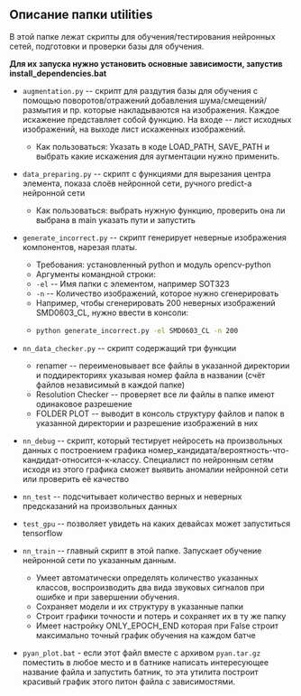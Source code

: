 ## Описание папки utilities

В этой папке лежат скрипты для обучения/тестирования нейронных сетей, подготовки и проверки базы для обучения.

**Для их запуска нужно установить основные зависимости, запустив install_dependencies.bat**

* `augmentation.py` -- скрипт для раздутия базы для обучения с помощью поворотов/отражений добавления шума/смещений/размытия и пр. которые накладываются на изображения. Каждое искажение представляет собой функцию. На входе -- лист исходных изображений, на выходе лист искаженных изображений.

	* Как пользоваться: Указать в коде LOAD_PATH, SAVE_PATH и выбрать какие искажения для аугментации нужно применить. 
	
* `data_preparing.py` -- скрипт с функциями для вырезания центра элемента, показа слоёв нейронной сети, ручного predict-а нейронной сети
  
  * Как пользоваться: выбрать нужную функцию, проверить она ли выбрана в main  указать пути и запустить
  
* `generate_incorrect.py` --  скрипт генерирует неверные изображения компонентов, нарезая платы.
  * Требования: установленный python и модуль opencv-python
  * Аргументы командной строки:
  * `-el` -- Имя папки с элементом, например SOT323
  * `-n` -- Количество изображений, которое нужно сгенерировать
  * Например, чтобы сгенерировать 200 неверных изображений SMD0603_CL, нужно ввести в консоли:
  * ```bash
    python generate_incorrect.py -el SMD0603_CL -n 200
    ```
  
* `nn_data_checker.py` -- скрипт содержащий три функции

  * renamer -- переименовывает все файлы в указанной директории и поддиректориях указывая номер файла в названии (счёт файлов независимый в каждой папке)
  * Resolution Checker -- проверяет все ли файлы в папке имеют одинаковое разрешение
  * FOLDER PLOT -- выводит в консоль структуру файлов и папок в указанной директории и разрешение изображений в них
  
* `nn_debug` -- скрипт, который тестирует нейросеть на произвольных данных с построением графика номер_кандидата/вероятность-что-кандидат-относится-к-классу. Специалист по нейронным сетям исходя из этого графика сможет выявить аномалии нейронной сети или проверить её качество

* `nn_test` -- подсчитывает количество верных и неверных предсказаний на произвольных данных

* `test_gpu` -- позволяет увидеть на каких девайсах может запуститься tensorflow

* `nn_train` -- главный скрипт в этой папке. Запускает обучение нейронной сети по указанным данным.

  * Умеет автоматически определять количество указанных классов, воспроизводить два вида звуковых сигналов при ошибке и при завершении обучения.
  * Сохраняет модели и их структуру в указанные папки
  * Строит графики точности и потерь и сохраняет их в ту же папку
  * Имеет настройку ONLY_EPOCH_END которая при False строит максимально точный график обучения на каждом батче
  
* `pyan_plot.bat` - если этот файл вместе с архивом `pyan.tar.gz` поместить в любое место и в батнике написать интересующее название файла и запустить батник, то эта утилита построит красивый график этого питон файла с зависимостями.


